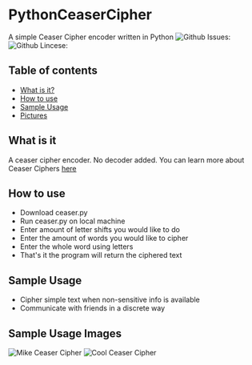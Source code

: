 # PythonCeaserCipher
A simple Ceaser Cipher encoder written in Python
![Github Issues: ](https://img.shields.io/github/issues/Michaelgathara/PythonCeasarCipher)
![Github Lincese: ](https://img.shields.io/github/license/Michaelgathara/PythonCeasarCipher)
## Table of contents
* [What is it?](#what-is-it)
* [How to use](#how-to-use)
* [Sample Usage](#ways-to-use)
* [Pictures](#sample-usage-images)
## What is it
A ceaser cipher encoder. No decoder added.
You can learn more about Ceaser Ciphers [here](https://www.wikiwand.com/en/Caesar_cipher)
## How to use
* Download ceaser.py
* Run ceaser.py on local machine
* Enter amount of letter shifts you would like to do
* Enter the amount of words you would like to cipher
* Enter the whole word using letters
* That's it the program will return the ciphered text
## Sample Usage
* Cipher simple text when non-sensitive info is available
* Communicate with friends in a discrete way
## Sample Usage Images
![Mike Ceaser Cipher](https://michaelgathara.com/images/ceaserCipherMike.PNG)
![Cool Ceaser Cipher](https://michaelgathara.com/images/ceaserCipherCool.PNG)

